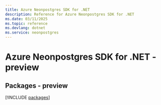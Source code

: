 ```yaml
---
title: Azure Neonpostgres SDK for .NET
description: Reference for Azure Neonpostgres SDK for .NET
ms.date: 03/11/2025
ms.topic: reference
ms.devlang: dotnet
ms.service: neonpostgres
---
```

# Azure Neonpostgres SDK for .NET - preview
## Packages - preview
[!INCLUDE [packages](neonpostgres-index.md)]